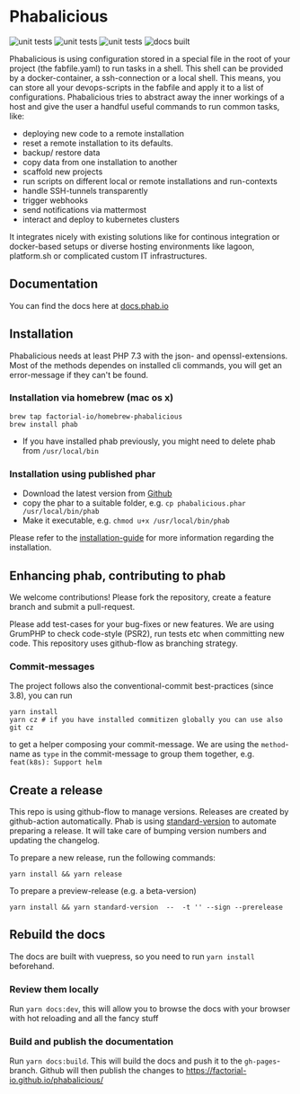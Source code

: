 # Phabalicious

![unit tests](https://github.com/factorial-io/phabalicious/actions/workflows/tests-7.3.yml/badge.svg?branch=main)
![unit tests](https://github.com/factorial-io/phabalicious/actions/workflows/tests-8.0.yml/badge.svg?branch=main)
![unit tests](https://github.com/factorial-io/phabalicious/actions/workflows/tests-8.1.yml/badge.svg?branch=main)
![docs built](https://github.com/factorial-io/phabalicious/actions/workflows/main.yml/badge.svg?branch=main)

Phabalicious is using configuration stored in a special file in the root of your project (the fabfile.yaml) to run tasks in a shell. This shell can be provided by a docker-container, a ssh-connection or a local shell. This means, you can store all your devops-scripts in the fabfile and apply it to a list of configurations. Phabalicious tries to abstract away the inner workings of a host and give the user a handful useful commands to run common tasks, like:

* deploying new code to a remote installation
* reset a remote installation to its defaults.
* backup/ restore data
* copy data from one installation to another
* scaffold new projects
* run scripts on different local or remote installations and run-contexts
* handle SSH-tunnels transparently
* trigger webhooks
* send notifications via mattermost
* interact and deploy to kubernetes clusters

It integrates nicely with existing solutions like for continous integration or docker-based setups or diverse hosting
environments like lagoon, platform.sh or complicated custom IT infrastructures.

## Documentation

You can find the docs here at [docs.phab.io](https://docs.phab.io)

## Installation

Phabalicious needs at least PHP 7.3 with the json- and openssl-extensions. Most of the methods dependes on installed
cli commands, you will get an error-message if they can't be found.

### Installation via homebrew (mac os x)

```
brew tap factorial-io/homebrew-phabalicious
brew install phab
```

* If you have installed phab previously, you might need to delete phab from `/usr/local/bin`

### Installation using published phar

* Download the latest version from [Github](https://github.com/factorial-io/phabalicious/releases)
* copy the phar to a suitable folder, e.g. `cp phabalicious.phar /usr/local/bin/phab`
* Make it executable, e.g. `chmod u+x /usr/local/bin/phab`

Please refer to the [installation-guide](./docs/installation.md) for more information regarding the installation.

## Enhancing phab, contributing to phab

We welcome contributions! Please fork the repository, create a feature branch and
submit a pull-request.

Please add test-cases for your bug-fixes or new features. We are using GrumPHP to
check code-style (PSR2), run tests etc when committing new code. This repository
uses github-flow as branching strategy.

### Commit-messages

The project follows also the conventional-commit best-practices (since 3.8), you can run

```
yarn install
yarn cz # if you have installed commitizen globally you can use also git cz
```

to get a helper composing your commit-message. We are using the `method`-name as `type`
in the commit-message to group them together, e.g. `feat(k8s): Support helm`

## Create a release

This repo is using github-flow to manage versions. Releases are created by
github-action automatically. Phab is using [standard-version](https://github.com/conventional-changelog/standard-version)
to automate preparing a release. It will take care of bumping version numbers and
updating the changelog.

To prepare a new release, run the following commands:

```
yarn install && yarn release
```

To prepare a preview-release (e.g. a beta-version)

```
yarn install && yarn standard-version  --  -t '' --sign --prerelease
```


## Rebuild the docs

The docs are built with vuepress, so you need to run `yarn install` beforehand.

### Review them locally

Run `yarn docs:dev`, this will allow you to browse the docs with your browser with
hot reloading and all the fancy stuff

### Build and publish the documentation

Run `yarn docs:build`. This will build the docs and push it to the `gh-pages`-branch.
Github will then publish the changes to https://factorial-io.github.io/phabalicious/

